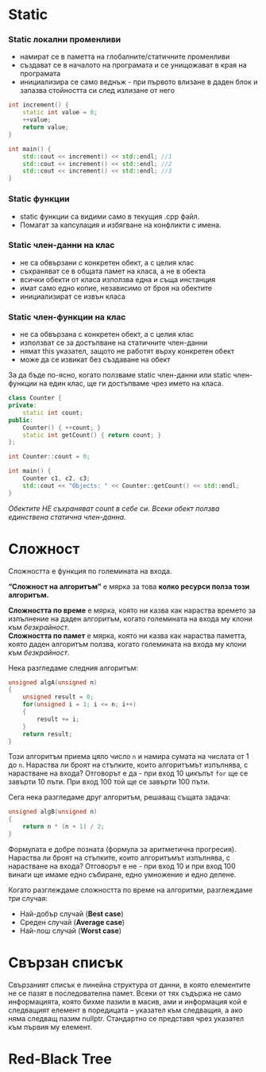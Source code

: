 # Static
### Static локални променливи 
- намират се в паметта на глобалните/статичните променливи
- създават се в началото на програмата и се унищожават в края на програмата 
- инициализира се само веднъж - при първото влизане в даден блок и запазва стойността си след излизане от него 

```cpp
int increment() {
    static int value = 0;
    ++value;
    return value;
}

int main() {
    std::cout << increment() << std::endl; //1
    std::cout << increment() << std::endl; //2
    std::cout << increment() << std::endl; //3
}
```

### Static функции
- static функции са видими само в текущия .cpp файл.
- Помагат за капсулация и избягване на конфликти с имена.


### Static член-данни на клас
- не са обвързани с конкретен обект, а с целия клас
- съхраняват се в общата памет на класа, а не в обекта
- всички обекти от класа използва една и съща инстанция
- имат само едно копие, независимо от броя на обектите
- инициализират се извън класа

### Static член-функции на клас
- не са обвързана с конкретен обект, а с целия клас
- използват се за достъпване на статичните член-данни
- нямат this указател, защото не работят върху конкретен обект
- може да се извикат без създаване на обект

За да бъде по-ясно, когато ползваме static член-данни или static член-функции на един клас, ще ги достъпваме чрез името на класа. 

```cpp
class Counter {
private:
    static int count;
public:
    Counter() { ++count; }
    static int getCount() { return count; }
};

int Counter::count = 0;

int main() {
    Counter c1, c2, c3;
    std::cout << "Objects: " << Counter::getCount() << std::endl;
}
```
*Обектите НЕ съхраняват count в себе си. Всеки обект ползва единствена статична член-данна.*

# Сложност 

Сложността е функция по големината на входа. 

**“Сложност на алгоритъм”** е мярка за това **колко ресурси полза този алгоритъм.**

**Сложността по време** е мярка, която ни казва как нараства времето за изпълнение на даден алгоритъм, когато  големината на входа му клони към *безкрайност*.  
**Сложността по памет** е мярка, която ни казва как нараства паметта, която даден алгоритъм ползва, когато големината на входа му клони към *безкрайност*.  

 Нека разгледаме следния алгоритъм:
```cpp
unsigned algA(unsigned n)
{
    unsigned result = 0;
    for(unsigned i = 1; i <= n; i++)
    {
        result += i;
    }
    return result;
}
```
Този алгоритъм приема цяло число `n` и намира сумата на числата от 1 до `n`. Нараства ли броят на стъпките, които алгоритъмът изпълнява, с нарастване на входа? Отговорът е да - при вход 10 цикълът `for` ще се завърти 10 пъти. При вход 100 той ще се завърти 100 пъти.

Сега нека разгледаме друг алгоритъм, решаващ същата задача:
```cpp
unsigned algB(unsigned n)
{
    return n * (n + 1) / 2;
}
```
Формулата е добре позната (формула за аритметична прогресия). Нараства ли броят на стъпките, които алгоритъмът изпълнява, с нарастване на входа? Отговорът е не - при вход 10 и при вход 100 винаги ще имаме едно събиране, едно умножение и едно делене.


Когато разглеждаме сложността по време на алгоритми, разглеждаме *три* случая:  

 - Най-добър случай (**Best case**)  
 - Среден случай (**Average case**)  
 - Най-лош случай (**Worst case**)  



 
# Свързан списък 
Свързаният списък е линейна структура от данни, в която елементите не се пазят в последователна памет. Всеки от тях съдържа не само информацията, която бихме пазили в масив, ами и информация кой е следващият елемент в поредицата – указател към следващия, а ако няма следващ пазим nullptr.
Стандартно се представя чрез указател към първия му елемент. 


# Red-Black Tree